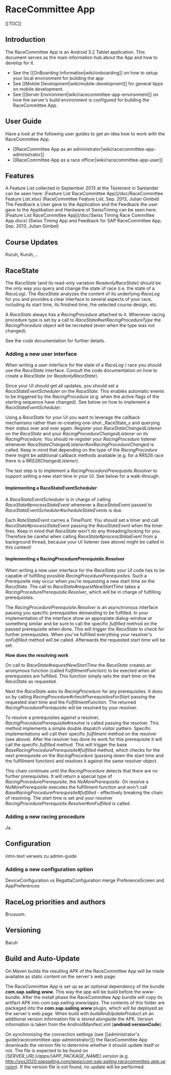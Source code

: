 # RaceCommittee App

[[_TOC_]]

## Introduction

The RaceCommittee App is an Android 3.2 Tablet application. This document serves as the main information hub about the App and how to develop for it.

* See the [[OnBoarding Information|wiki/onboarding]] on how to setup your local environment for building the app
* See [[Mobile Development|wiki/mobile-development]] for general tipps on mobile development.
* See [[Server Environment|wiki/racecommittee-app-environment]] on how the server's build environment is configured for building the RaceCommittee App.

## User Guide

Have a look at the following user guides to get an idea how to work with the RaceCommittee App.

* [[RaceCommittee App as an administrator|wiki/racecommittee-app-administrator]]
* [[RaceCommittee App as a race officer|wiki/racecommittee-app-user]]

## Features
A Feature List collected in September 2013 at the Testevent in Santander can be seen here:
[Feature List RaceCommittee App](/doc/RaceCommittee Feature List.xlsx) (RaceCommittee Feature List, Sep. 2013, Julian Gimbel)
The Feedback a User gave to the Application and the Feedback the user gave to the Applikation and Hardware of SwissTiming can be seen here:
[Feature List RaceCommittee App](/doc/Swiss Timing Race Committee App.docx) (Swiss Timing App and Feedback for SAP RaceCommittee App, Sep. 2013, Julian Gimbel)

## Course Updates

Kuruh, Kuruh,...

## RaceState

The _RaceState_ (and its read-only variation _ReadonlyRaceState_) should be the only way you query and change the state of race (i.e. the state of a _RaceLog_). The _RaceState_ analyzes the content of its underlying _RaceLog_ for you and provides a clear interface to several aspects of your race, including its start time, its finished time, the selected course design, etc.

A _RaceState_ always has a _RacingProcedure_ attached to it. Whenever racing procedure type is set by a call to _RaceState#setRacingProcedureType_ the _RacingProcedure_ object will be recreated (even when the type was not changed).

See the code documentation for further details.

### Adding a new user interface

When writing a user interface for the state of a _RaceLog_ / race you should use the _RaceState_ interface. Consult the code documentation on how to create a _RaceState_ (or _ReadonlyRaceState_).

Since your UI should get all updates, you should set a _RaceStateEventScheduler_ on the _RaceState_. This enables automatic events to be triggered by the _RacingProcedure_ (e.g. when the active flags of the starting sequence have changed). See below on how to implement a _RaceStateEventScheduler_.

Using a _RaceState_ for your UI you want to leverage the callback mechanisms rather than re-creating one-shot _RaceState_s and querying their status over and over again. Register your _RaceStateChangedListener_ on the _RaceState_ and your _RacingProcedureChangedListener_ on its _RacingProcedure_. You should re-register your _RacingProcedure_ listener whenever _RaceStateChangedListener#onRacingProcedureChanged_ is called. Keep in mind that depending on the type of the _RacingProcedure_ there might be additional callback methods available (e.g. for a RRS26 race there is a _RRS26ChangedListener_).

The last step is to implement a _RacingProcedurePrerequisite.Resolver_ to support setting a new start time in your UI. See below for a walk-through.

#### Implementing a RaceStateEventScheduler

A _RaceStateEventScheduler_ is in charge of calling _RaceState#processStateEvent_ whenever a _RaceStateEvent_ passed to _RaceStateEventScheduler#scheduleStateEvents_ is due.

Each _RateStateEvent_ carries a _TimePoint_. You should set a timer and call _RaceState#processStateEvent_ passing the _RaceStateEvent_ when the timer fires. Keep in mind that _RaceState_ won't do any threading/locking for you. Therefore be careful when calling _RaceState#processStateEvent_ from a background thread, because your UI listener (see above) might be called in this context!

#### Implementing a RacingProcedurePrerequisite.Resolver

When writing a new user interface for the _RaceState_ your UI code has to be capable of fulfilling possible _RacingProcedurePrerequisites_. Such a Prerequisite may occur when you're requesting a new start time on the _RaceState_. The call to _RaceState#requestNewStartTime_ takes a _RacingProcedurePrerequisite.Resolver_, which will be in charge of fulfilling prerequisites.

The _RacingProcedurePrerequisite.Resolver_ is an asynchronous interface passing you specific prerequisites demanding to be fulfilled. In your implementation of the interface show an appropiate dialog-window or something similar and be sure to call the specific _fulfilled_ method on the passed prerequisite when done. This will trigger the _RaceState_ to check for further prerequisites. When you've fulfilled everything your resolver's _onFulfilled_ method will be called. Afterwards the requested start time will be set.

**How does the resolving work**

On call to _RaceState#requestNewStartTime_ the _RaceState_ creates an anonymous function (called _FulfillmentFunction_) to be exected when all prerequistes are fulfilled. This function simply sets the start time on the _RaceState_ as requested.

Next the _RaceState_ asks its _RacingProcedure_ for any prerequisites. It does so by calling _RacingProcedure#checkPrerequisitesForStart_ passing the requested start time and the _FulfillmentFunction_. The returned _RacingProcedurePrerequisite_ will be resolved by your resolver.

To resolve a prerequisites against a resolver, _RacingProcedurePrerequisite#resolve_ is called passing the resolver. This method implements a simple double dispatch visitor pattern. Specific implementations will call their specific _fulfilment_ method on the resolver (see above). After the resolver has done its work for this prerequisite it will call the specific _fulfilled_ method. This will trigger the base _BaseRacingProcedurePrerequisite#fulfilled_ method, which checks for the next prerequisite on the _RacingProcedure_ (passing down the start time and the fulfillment function) and resolves it against the same resolver object.

This chain continues until the _RacingProcedure_ detects that there are no further prerequisites. It will return a special type of _RacingProcedurePrerequisite_, the _NoMorePrerequisite_. On resolve a _NoMorePrerequisite_ executes the fulfillment function and won't call _BaseRacingProcedurePrerequisite#fulfilled_ - effectively breaking the chain of resolving. The start time is set and your resolver _RacingProcedurePrerequisite.Resolver#onFulfilled_ is called.

### Adding a new racing procedure

Ja.

## Configuration

intro-text verweis zu admin-guide

### Adding a new configuration option

DeviceConfiguration vs RegattaConfiguration
merge
PreferenceScreen and AppPreferences

## RaceLog priorities and authors

Bruuuum.

## Versioning

Baruh

## Build and Auto-Update

On Maven builds the resulting APK of the RaceCommittee App will be made available as static content on the server's web page.

The RaceCommittee App is set up as an optional dependency of the bundle **com.sap.sailing.www**. This way the app will be build before the www-bundle. After the install phase the RaceCommittee App bundle will copy its artifact APK into _com.sap.sailing.www/apps_. The contents of this folder are packaged into the **com.sap.sailing.www** plugin, which will be deployed as the server's web page. When build with _buildAndUpdateProduct.sh_ an additional version information file is stored alongside the APK. Version information is taken from the AndroidManifest.xml (**android:versionCode**).

On synchronizing the connection settings (see [[administrator's guide|racecommittee-app-administrator]]) the RaceCommittee App downloads the version file to determine whether it should update itself or not. The file is expected to be found on _{SERVER_URL}/apps/{APP_PACKAGE_NAME}.version_ (e.g. _http://ess2020.sapsailing.com/apps/com.sap.sailing.racecommittee.app.version_). If the version file is not found, no update will be performed.